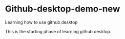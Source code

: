 # Github-desktop-demo-new
 Learning how to use github desktop

 This is the starting phase of learning github desktop
